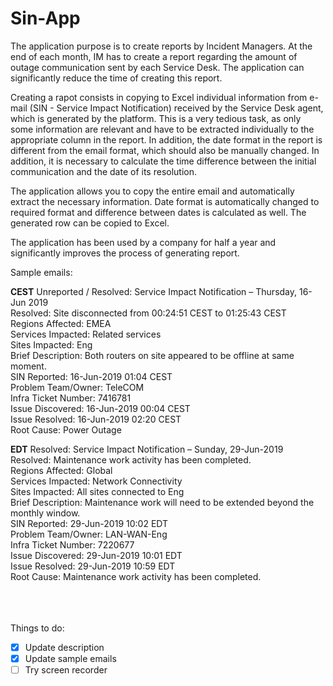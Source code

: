 # Sin-App

The application purpose is to create reports by Incident Managers. At the end of each month, IM has to create a report regarding the amount of outage communication sent by each Service Desk. The application can significantly reduce the time of creating this report.

Creating a rapot consists in copying to Excel individual information from e-mail (SIN - Service Impact Notification) received by the Service Desk agent, which is generated by the platform. This is a very tedious task, as only some information are relevant and have to be extracted individually to the appropriate column in the report. In addition, the date format in the report is different from the email format, which should also be manually changed. In addition, it is necessary to calculate the time difference between the initial communication and  the date of its resolution.

The application allows you to copy the entire email and automatically extract the necessary information. Date format is automatically changed to required format and difference between dates is calculated as well. The generated row can be copied to Excel.

The application has been used by a company for half a year and significantly improves the process of generating report.

Sample emails:

**CEST**
Unreported / Resolved: Service Impact Notification – Thursday, 16-Jun 2019<br/>
Resolved: Site disconnected from 00:24:51 CEST to 01:25:43 CEST<br/>
Regions Affected:  EMEA<br/>
Services Impacted:  Related services<br/>
Sites Impacted:  Eng<br/>
Brief Description:  Both routers on site appeared to be offline at same moment.<br/>
SIN Reported:  16-Jun-2019 01:04 CEST<br/>
Problem Team/Owner:  TeleCOM<br/>
Infra Ticket Number:  7416781 <br/>
Issue Discovered:  16-Jun-2019 00:04 CEST <br/>
Issue Resolved:  16-Jun-2019 02:20 CEST <br/>
Root Cause:  Power Outage<br/>

**EDT**
Resolved: Service Impact Notification – Sunday, 29-Jun-2019<br/>
Resolved: Maintenance work activity has been completed.<br/>
Regions Affected:  Global<br/>
Services Impacted:  Network Connectivity<br/>
Sites Impacted:  All sites connected to Eng<br/>
Brief Description:  Maintenance work will need to be extended beyond the monthly window.<br/>
SIN Reported:  29-Jun-2019 10:02 EDT<br/>
Problem Team/Owner:  LAN-WAN-Eng<br/>
Infra Ticket Number:  7220677 <br/>
Issue Discovered:  29-Jun-2019 10:01 EDT <br/>
Issue Resolved:  29-Jun-2019 10:59 EDT <br/>
Root Cause:  Maintenance work activity has been completed.<br/>

<br/><br/><br/>
Things to do:

- [x] Update description
- [x] Update sample emails
- [ ] Try screen recorder
